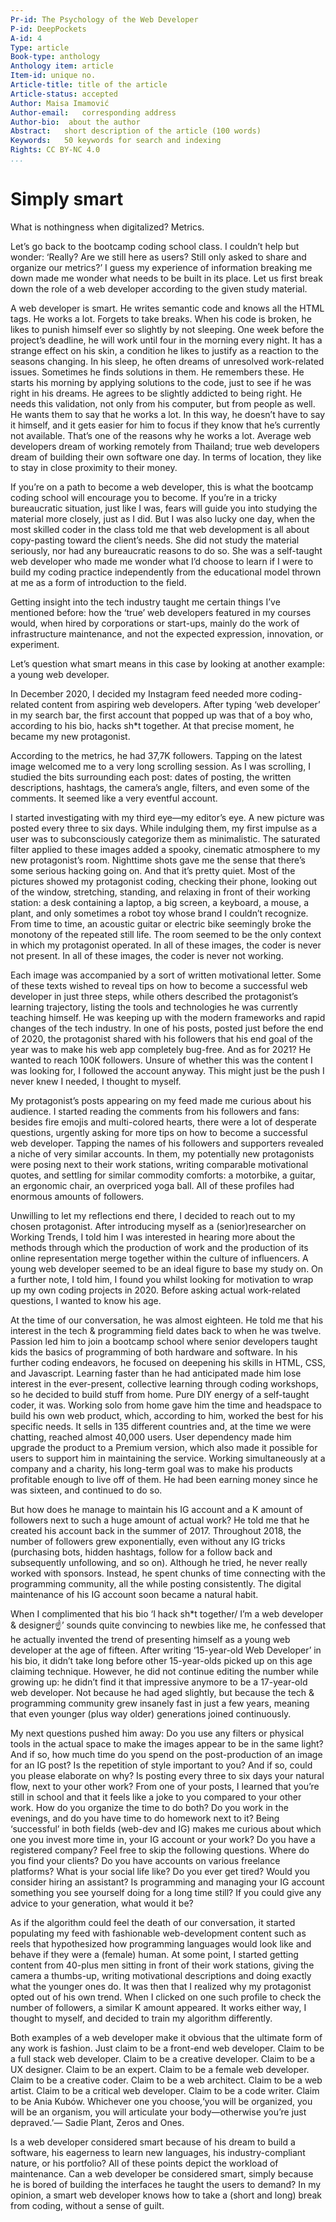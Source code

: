```yaml
---
Pr-id: The Psychology of the Web Developer 
P-id: DeepPockets
A-id: 4
Type: article
Book-type: anthology
Anthology item: article
Item-id: unique no.
Article-title: title of the article
Article-status: accepted
Author: Maisa Imamović
Author-email:   corresponding address
Author-bio:  about the author
Abstract:   short description of the article (100 words)
Keywords:   50 keywords for search and indexing
Rights: CC BY-NC 4.0
...
```


# Simply smart

What is nothingness when digitalized? Metrics. 

Let’s go back to the bootcamp coding school class. I couldn’t help but wonder: ‘Really? Are we still here as users? Still only asked to share and organize our metrics?’ I guess my experience of information breaking me down made me wonder what needs to be built in its place. Let us first break down the role of a web developer according to the given study material. 

A web developer is smart. He writes semantic code and knows all the HTML tags. He works a lot. Forgets to take breaks. When his code is broken, he likes to punish himself ever so slightly by not sleeping. One week before the project’s deadline, he will work until four in the morning every night. It has a strange effect on his skin, a condition he likes to justify as a reaction to the seasons changing. In his sleep, he often dreams of unresolved work-related issues. Sometimes he finds solutions in them. He remembers these. He starts his morning by applying solutions to the code, just to see if he was right in his dreams. He agrees to be slightly addicted to being right. He needs this validation, not only from his computer, but from people as well. He wants them to say that he works a lot. In this way, he doesn’t have to say it himself, and it gets easier for him to focus if they know that he’s currently not available. That’s one of the reasons why he works a lot. Average web developers dream of working remotely from Thailand; true web developers dream of building their own software one day. In terms of location, they like to stay in close proximity to their money. 

If you’re on a path to become a web developer, this is what the bootcamp coding school will encourage you to become. If you’re in a tricky bureaucratic situation, just like I was, fears will guide you into studying the material more closely, just as I did. But I was also lucky one day, when the most skilled coder in the class told me that web development is all about copy-pasting toward the client’s needs. She did not study the material seriously, nor had any bureaucratic reasons to do so. She was a self-taught web developer who made me wonder what I’d choose to learn if I were to build my coding practice independently from the educational model thrown at me as a form of introduction to the field.

Getting insight into the tech industry taught me certain things I’ve mentioned before: how the ‘true’ web developers featured in my courses would, when hired by corporations or start-ups, mainly do the work of infrastructure maintenance, and not the expected expression, innovation, or experiment. 

Let’s question what smart means in this case by looking at another example: a young web developer. 

In December 2020, I decided my Instagram feed needed more coding-related content from aspiring web developers. After typing ‘web developer’ in my search bar, the first account that popped up was that of a boy who, according to his bio, hacks sh*t together. At that precise moment, he became my new protagonist. 

According to the metrics, he had 37,7K followers. Tapping on the latest image welcomed me to a very long scrolling session. As I was scrolling, I studied the bits surrounding each post: dates of posting, the written descriptions, hashtags, the camera’s angle, filters, and even some of the comments. It seemed like a very eventful account. 

I started investigating with my third eye—my editor’s eye. A new picture was posted every three to six days. While indulging them, my first impulse as a user was to subconsciously categorize them as minimalistic. The saturated filter applied to these images added a spooky, cinematic atmosphere to my new protagonist’s room. Nighttime shots gave me the sense that there’s some serious hacking going on. And that it’s pretty quiet. Most of the pictures showed my protagonist coding, checking their phone, looking out of the window, stretching, standing, and relaxing in front of their working station: a desk containing a laptop, a big screen, a keyboard, a mouse, a plant, and only sometimes a robot toy whose brand I couldn’t recognize. From time to time, an acoustic guitar or electric bike seemingly broke the monotony of the repeated still life. The room seemed to be the only context in which my protagonist operated. In all of these images, the coder is never not present. In all of these images, the coder is never not working. 

Each image was accompanied by a sort of written motivational letter. Some of these texts wished to reveal tips on how to become a successful web developer in just three steps, while others described the protagonist’s learning trajectory, listing the tools and technologies he was currently teaching himself. He was keeping up with the modern frameworks and rapid changes of the tech industry. 
In one of his posts, posted just before the end of 2020, the protagonist shared with his followers that his end goal of the year was to make his web app completely bug-free. And as for 2021? He wanted to reach 100K followers. Unsure of whether this was the content I was looking for, I followed the account anyway. This might just be the push I never knew I needed, I thought to myself. 

My protagonist’s posts appearing on my feed made me curious about his audience. I started reading the comments from his followers and fans: besides fire emojis and multi-colored hearts, there were a lot of desperate questions, urgently asking for more tips on how to become a successful web developer. Tapping the names of his followers and supporters revealed a niche of very similar accounts. In them, my potentially new protagonists were posing next to their work stations, writing comparable motivational quotes, and settling for similar commodity comforts: a motorbike, a guitar, an ergonomic chair, an overpriced yoga ball. All of these profiles had enormous amounts of followers. 

Unwilling to let my reflections end there, I decided to reach out to my chosen protagonist. After introducing myself as a (senior)researcher on Working Trends, I told him I was interested in hearing more about the methods through which the production of work and the production of its online representation merge together within the culture of influencers. A young web developer seemed to be an ideal figure to base my study on. On a further note, I told him, I found you whilst looking for motivation to wrap up my own coding projects in 2020. Before asking actual work-related questions, I wanted to know his age.

At the time of our conversation, he was almost eighteen. He told me that his interest in the tech & programming field dates back to when he was twelve. Passion led him to join a bootcamp school where senior developers taught kids the basics of programming of both hardware and software. In his further coding endeavors, he focused on deepening his skills in HTML, CSS, and Javascript. Learning faster than he had anticipated made him lose interest in the ever-present, collective learning through coding workshops, so he decided to build stuff from home. Pure DIY energy of a self-taught coder, it was. Working solo from home gave him the time and headspace to build his own web product, which, according to him, worked the best for his specific needs. It sells in 135 different countries and, at the time we were chatting, reached almost 40,000 users. User dependency made him upgrade the product to a Premium version, which also made it possible for users to support him in maintaining the service. Working simultaneously at a company and a charity, his long-term goal was to make his products profitable enough to live off of them. He had been earning money since he was sixteen, and continued to do so. 

But how does he manage to maintain his IG account and a K amount of followers next to such a huge amount of actual work? He told me that he created his account back in the summer of 2017. Throughout 2018, the number of followers grew exponentially, even without any IG tricks (purchasing bots, hidden hashtags, follow for a follow back and subsequently unfollowing, and so on). Although he tried, he never really worked with sponsors. Instead, he spent chunks of time connecting with the programming community, all the while posting consistently. The digital maintenance of his IG account soon became a natural habit. 

When I complimented that his bio ‘I hack sh*t together/ I’m a web developer & designer☝️’ sounds quite convincing to newbies like me, he confessed that he actually invented the trend of presenting himself as a young web developer at the age of fifteen. After writing ‘15-year-old Web Developer’ in his bio, it didn’t take long before other 15-year-olds picked up on this age claiming technique. However, he did not continue editing the number while growing up: he didn’t find it that impressive anymore to be a 17-year-old web developer. Not because he had aged slightly, but because the tech & programming community grew insanely fast in just a few years, meaning that even younger (plus way older) generations joined continuously. 

My next questions pushed him away: Do you use any filters or physical tools in the actual space to make the images appear to be in the same light? And if so, how much time do you spend on the post-production of an image for an IG post? Is the repetition of style important to you? And if so, could you please elaborate on why? Is posting every three to six days your natural flow, next to your other work? From one of your posts, I learned that you’re still in school and that it feels like a joke to you compared to your other work. How do you organize the time to do both? Do you work in the evenings, and do you have time to do homework next to it? Being ‘successful’ in both fields (web-dev and IG) makes me curious about which one you invest more time in, your IG account or your work? Do you have a registered company? Feel free to skip the following questions. Where do you find your clients? Do you have accounts on various freelance platforms? What is your social life like? Do you ever get tired? Would you consider hiring an assistant? Is programming and managing your IG account something you see yourself doing for a long time still? If you could give any advice to your generation, what would it be? 

As if the algorithm could feel the death of our conversation, it started populating my feed with fashionable web-development content such as reels that hypothesized how programming languages would look like and behave if they were a (female) human. At some point, I started getting content from 40-plus men sitting in front of their work stations, giving the camera a thumbs-up, writing motivational descriptions and doing exactly what the younger ones do. It was then that I realized why my protagonist opted out of his own trend. When I clicked on one such profile to check the number of followers, a similar K amount appeared. It works either way, I thought to myself, and decided to train my algorithm differently. 

Both examples of a web developer make it obvious that the ultimate form of any work is fashion. Just claim to be a front-end web developer. Claim to be a full stack web developer. Claim to be a creative developer. Claim to be a UX designer. Claim to be an expert. Claim to be a female web developer. Claim to be a creative coder. Claim to be a web architect. Claim to be a web artist. Claim to be a critical web developer. Claim to be a code writer. Claim to be Ania Kubów. Whichever one you choose,‘you will be organized, you will be an organism, you will articulate your body—otherwise you’re just depraved.’— Sadie Plant, Zeros and Ones.

Is a web developer considered smart because of his dream to build a software, his eagerness to learn new languages, his industry-compliant nature, or his portfolio? All of these points depict the workload of maintenance. Can a web developer be considered smart, simply because he is bored of building the interfaces he taught the users to demand? In my opinion, a smart web developer knows how to take a (short and long) break from coding, without a sense of guilt.
